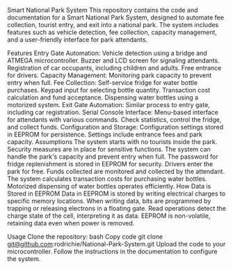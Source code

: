 Smart National Park System
This repository contains the code and documentation for a Smart National Park System, designed to automate fee collection, tourist entry, and exit into a national park. The system includes features such as vehicle detection, fee collection, capacity management, and a user-friendly interface for park attendants.

Features
Entry Gate Automation:
Vehicle detection using a bridge and ATMEGA microcontroller.
Buzzer and LCD screen for signaling attendants.
Registration of car occupants, including children and adults.
Free entrance for drivers.
Capacity Management:
Monitoring park capacity to prevent entry when full.
Fee Collection:
Self-service fridge for water bottle purchases.
Keypad input for selecting bottle quantity.
Transaction cost calculation and fund acceptance.
Dispensing water bottles using a motorized system.
Exit Gate Automation:
Similar process to entry gate, including car registration.
Serial Console Interface:
Menu-based interface for attendants with various commands.
Check statistics, control the fridge, and collect funds.
Configuration and Storage:
Configuration settings stored in EEPROM for persistence.
Settings include entrance fees and park capacity.
Assumptions
The system starts with no tourists inside the park.
Security measures are in place for sensitive functions.
The system can handle the park's capacity and prevent entry when full.
The password for fridge replenishment is stored in EEPROM for security.
Drivers enter the park for free.
Funds collected are monitored and collected by the attendant.
The system calculates transaction costs for purchasing water bottles.
Motorized dispensing of water bottles operates efficiently.
How Data is Stored in EEPROM
Data in EEPROM is stored by writing electrical charges to specific memory locations. When writing data, bits are programmed by trapping or releasing electrons in a floating gate. Read operations detect the charge state of the cell, interpreting it as data. EEPROM is non-volatile, retaining data even when power is removed.

Usage
Clone the repository:
bash
Copy code
git clone git@github.com:rodrichie/National-Park-System.git
Upload the code to your microcontroller.
Follow the instructions in the documentation to configure the system.




